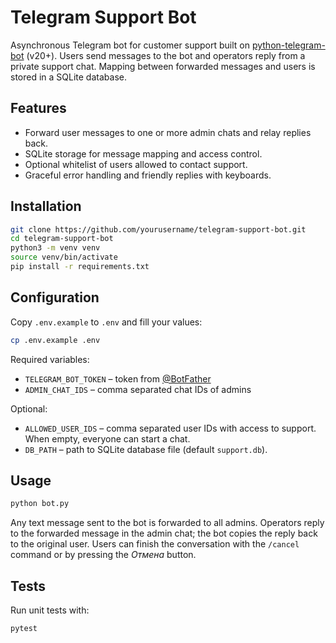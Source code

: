 # Telegram Support Bot

Asynchronous Telegram bot for customer support built on
[python-telegram-bot](https://github.com/python-telegram-bot/python-telegram-bot)
(v20+). Users send messages to the bot and operators reply from a private
support chat. Mapping between forwarded messages and users is stored in a
SQLite database.

## Features

- Forward user messages to one or more admin chats and relay replies back.
- SQLite storage for message mapping and access control.
- Optional whitelist of users allowed to contact support.
- Graceful error handling and friendly replies with keyboards.

## Installation

```bash
git clone https://github.com/yourusername/telegram-support-bot.git
cd telegram-support-bot
python3 -m venv venv
source venv/bin/activate
pip install -r requirements.txt
```

## Configuration

Copy `.env.example` to `.env` and fill your values:

```bash
cp .env.example .env
```

Required variables:

- `TELEGRAM_BOT_TOKEN` – token from [@BotFather](https://t.me/BotFather)
- `ADMIN_CHAT_IDS` – comma separated chat IDs of admins

Optional:

- `ALLOWED_USER_IDS` – comma separated user IDs with access to support.
  When empty, everyone can start a chat.
- `DB_PATH` – path to SQLite database file (default `support.db`).

## Usage

```bash
python bot.py
```

Any text message sent to the bot is forwarded to all admins. Operators reply to
the forwarded message in the admin chat; the bot copies the reply back to the
original user. Users can finish the conversation with the `/cancel` command or
by pressing the *Отмена* button.

## Tests

Run unit tests with:

```bash
pytest
```
